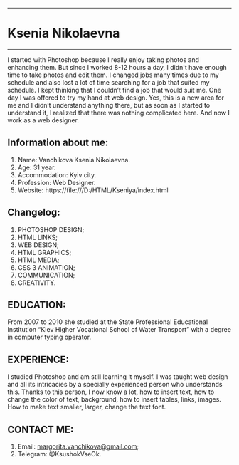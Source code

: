 -----------------------
# Ksenia Nikolaevna
-----------------------
I started with Photoshop because I really enjoy taking photos and enhancing them. But since I worked 8-12 hours a day, I didn't have enough time to take photos and edit them. I changed jobs many times due to my schedule and also lost a lot of time searching for a job that suited my schedule. I kept thinking that I couldn’t find a job that would suit me. One day I was offered to try my hand at web design. Yes, this is a new area for me and I didn’t understand anything there, but as soon as I started to understand it, I realized that there was nothing complicated here. And now I work as a web designer.


Information about me:
-----------------------
1) Name: Vanchikova Ksenia Nikolaevna.
2) Age:	31 year.
3) Accommodation: Kyiv city.
4) Profession: Web Designer.
5) Website: https://file:///D:/HTML/Kseniya/index.html

Changelog:
-----------------------
1) PHOTOSHOP DESIGN;
2) HTML LINKS;
3) WEB DESIGN;
4) HTML GRAPHICS;
5) HTML MEDIA;
6) CSS 3 ANIMATION;
7) COMMUNICATION;
8) CREATIVITY.


EDUCATION:
-----------------------
From 2007 to 2010 she studied at the State Professional Educational Institution “Kiev Higher Vocational School of Water Transport” with a degree in computer typing operator.

EXPERIENCE:
-----------------------
I studied Photoshop and am still learning it myself. I was taught web design and all its intricacies by a specially experienced person who understands this. Thanks to this person, I now know a lot, how to insert text, how to change the color of text, background, how to insert tables, links, images. How to make text smaller, larger, change the text font.

CONTACT ME:
-----------------------
1) Email:
margorita.vanchikova@gmail.com;
2) Telegram:
@KsushokVseOk.
